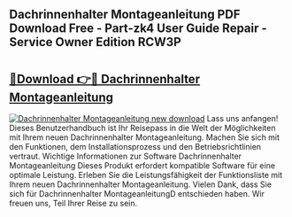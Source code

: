 ## Dachrinnenhalter Montageanleitung PDF Download Free - Part-zk4 User Guide Repair - Service Owner Edition RCW3P

# <h2><a href="http://df7cccb.blite.top/?on=Dachrinnenhalter+Montageanleitung">🔗Download 👉🔴 Dachrinnenhalter Montageanleitung</a></h2>

[![Dachrinnenhalter Montageanleitung new download](https://i.imgur.com/lujVjoI.png)](http://df7cccb.blite.top/?on=Dachrinnenhalter+Montageanleitung)
Lass uns anfangen! Dieses Benutzerhandbuch ist Ihr Reisepass in die Welt der Möglichkeiten mit Ihrem neuen Dachrinnenhalter Montageanleitung. Machen Sie sich mit den Funktionen, dem Installationsprozess und den Betriebsrichtlinien vertraut. Wichtige Informationen zur Software Dachrinnenhalter Montageanleitung Dieses Produkt erfordert kompatible Software für eine optimale Leistung. Erleben Sie die Leistungsfähigkeit der Funktionsliste mit Ihrem neuen Dachrinnenhalter Montageanleitung. Vielen Dank, dass Sie sich für Dachrinnenhalter MontageanleitungD entschieden haben. Wir freuen uns, Teil Ihrer Reise zu sein.
